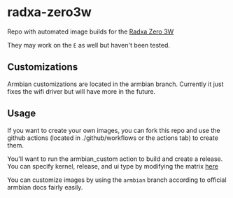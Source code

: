 # radxa-zero3w
Repo with automated image builds for the [Radxa Zero 3W](https://docs.radxa.com/en/zero/zero3)

They may work on the `E` as well but haven't been tested.

## Customizations
Armbian customizations are located in the armbian branch. Currently it just fixes the wifi driver but will have more in the future.

## Usage
If you want to create your own images, you can fork this repo and use the github actions (located in ./github/workflows or the actions tab) to create them.

You'll want to run the armbian_custom action to build and create a release. You can specify kernel, release, and ui type by modifying the matrix [here](https://github.com/SelfhostedPro/radxa-zero3w/blob/d32b9ff85971586f62d26c120cc532d3b5bb3b0f/.github/workflows/armbian_custom.yml#L33-L43)

You can customize images by using the `armbian` branch according to official armbian docs fairly easily.